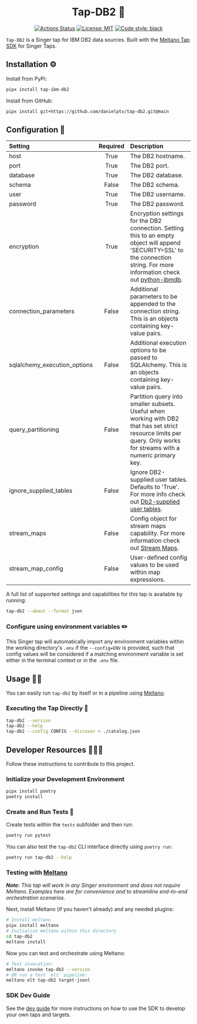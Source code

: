<h1 align="center">Tap-DB2 👑</h1>

<p align="center">
<a href="https://github.com/danielptv/tap-db2/actions/"><img alt="Actions Status" src="https://github.com/danielptv/tap-db2/actions/workflows/test.yml/badge.svg"></a>
<a href="https://github.com/danielptv/tap-db2/blob/main/LICENSE"><img alt="License: MIT" src="https://img.shields.io/badge/License-MIT-yellow.svg"></a>
<a href="https://github.com/psf/black"><img alt="Code style: black" src="https://img.shields.io/badge/code%20style-black-000000.svg"></a>
</p>

`Tap-DB2` is a Singer tap for IBM DB2 data sources. Built with the [Meltano Tap SDK](https://sdk.meltano.com) for Singer Taps.

## Installation ⚙️

Install from PyPi:

```bash
pipx install tap-ibm-db2
```

Install from GitHub:

```bash
pipx install git+https://github.com/danielptv/tap-db2.git@main
```

## Configuration 📝

| Setting                           | Required | Description                                                                                                                                                                                                                                                                                        |
| :-------------------------------- | :------: | :------------------------------------------------------------------------------------------------------------------------------------------------------------------------------------------------------------------------------------------------------------------------------------------------- |
| host                              |   True   | The DB2 hostname.                                                                                                                                                                                                                                                                                  |
| port                              |   True   | The DB2 port.                                                                                                                                                                                                                                                                                      |
| database                          |   True   | The DB2 database.                                                                                                                                                                                                                                                                                  |
| schema                            |  False   | The DB2 schema.                                                                                                                                                                                                                                                                                    |
| user                              |   True   | The DB2 username.                                                                                                                                                                                                                                                                                  |
| password                          |   True   | The DB2 password.                                                                                                                                                                                                                                                                                  |
| encryption      |   True   | Encryption settings for the DB2 connection. Setting this to an empty object will append 'SECURITY=SSL' to the connection string. For more information check out [python-ibmdb](https://github.com/ibmdb/python-ibmdb#example-of-ssl-connection-string).                                                                                                                                                                                                                 |
| connection_parameters             |  False   | Additional parameters to be appended to the connection string. This is an objects containing key-value pairs.                                                                                                                                                                                      |
| sqlalchemy_execution_options      |  False   | Additional execution options to be passed to SQLAlchemy. This is an objects containing key-value pairs.                                                                                                                                                                                            |
| query_partitioning                |  False   | Partition query into smaller subsets. Useful when working with DB2 that has set strict resource limits per query. Only works for streams with a numeric primary key. |
| ignore_supplied_tables            |  False   | Ignore DB2-supplied user tables. Defaults to 'True'. For more info check out [Db2-supplied user tables](https://www.ibm.com/docs/en/db2-for-zos/12?topic=db2-supplied-user-tables).                                                                                                                |
| stream_maps                       |  False   | Config object for stream maps capability. For more information check out [Stream Maps](https://sdk.meltano.com/en/latest/stream_maps.html).                                                                                                                                                        |
| stream_map_config                 |  False   | User-defined config values to be used within map expressions.                                                                                                                                                                                                                                      |

A full list of supported settings and capabilities for this
tap is available by running:

```bash
tap-db2 --about --format json
```

### Configure using environment variables ✏️

This Singer tap will automatically import any environment variables within the working directory's
`.env` if the `--config=ENV` is provided, such that config values will be considered if a matching
environment variable is set either in the terminal context or in the `.env` file.

## Usage 👷‍♀️

You can easily run `tap-db2` by itself or in a pipeline using [Meltano](https://meltano.com/).

### Executing the Tap Directly 🔨

```bash
tap-db2 --version
tap-db2 --help
tap-db2 --config CONFIG --discover > ./catalog.json
```

## Developer Resources 👩🏼‍💻

Follow these instructions to contribute to this project.

### Initialize your Development Environment

```bash
pipx install poetry
poetry install
```

### Create and Run Tests 🧪

Create tests within the `tests` subfolder and
  then run:

```bash
poetry run pytest
```

You can also test the `tap-db2` CLI interface directly using `poetry run`:

```bash
poetry run tap-db2 --help
```

### Testing with [Meltano](https://www.meltano.com)

***Note:** This tap will work in any Singer environment and does not require Meltano.
Examples here are for convenience and to streamline end-to-end orchestration scenarios.*

Next, install Meltano (if you haven't already) and any needed plugins:

```bash
# Install meltano
pipx install meltano
# Initialize meltano within this directory
cd tap-db2
meltano install
```

Now you can test and orchestrate using Meltano:

```bash
# Test invocation:
meltano invoke tap-db2 --version
# OR run a test `elt` pipeline:
meltano elt tap-db2 target-jsonl
```

### SDK Dev Guide

See the [dev guide](https://sdk.meltano.com/en/latest/dev_guide.html) for more instructions on how to use the SDK to
develop your own taps and targets.
